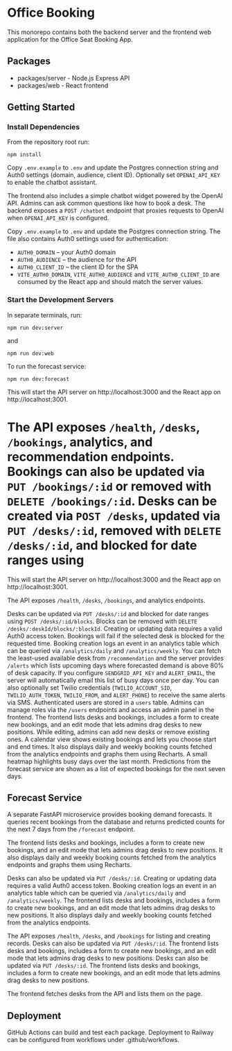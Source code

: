 # Office Booking

This monorepo contains both the backend server and the frontend web application for the Office Seat Booking App.

## Packages

- packages/server - Node.js Express API
- packages/web - React frontend

## Getting Started

### Install Dependencies

From the repository root run:

```
npm install
```

Copy `.env.example` to `.env` and update the Postgres connection string and
Auth0 settings (domain, audience, client ID).
Optionally set `OPENAI_API_KEY` to enable the chatbot assistant.

The frontend also includes a simple chatbot widget powered by the OpenAI API.
Admins can ask common questions like how to book a desk. The backend exposes a
`POST /chatbot` endpoint that proxies requests to OpenAI when
`OPENAI_API_KEY` is configured.

Copy `.env.example` to `.env` and update the Postgres connection string.
The file also contains Auth0 settings used for authentication:

- `AUTH0_DOMAIN` – your Auth0 domain
- `AUTH0_AUDIENCE` – the audience for the API
- `AUTH0_CLIENT_ID` – the client ID for the SPA
- `VITE_AUTH0_DOMAIN`, `VITE_AUTH0_AUDIENCE` and `VITE_AUTH0_CLIENT_ID` are
  consumed by the React app and should match the server values.

### Start the Development Servers

In separate terminals, run:

```
npm run dev:server
```

and

```
npm run dev:web
```

To run the forecast service:

```
npm run dev:forecast
```

This will start the API server on http://localhost:3000 and the React app on http://localhost:3001.

The API exposes `/health`, `/desks`, `/bookings`, analytics, and recommendation endpoints.
Bookings can also be updated via `PUT /bookings/:id` or removed with `DELETE /bookings/:id`.
Desks can be created via `POST /desks`, updated via `PUT /desks/:id`, removed with `DELETE /desks/:id`, and blocked for date ranges using
=======
This will start the API server on http://localhost:3000 and the React app on http://localhost:3001.

The API exposes `/health`, `/desks`, `/bookings`, and analytics endpoints.

Desks can be updated via `PUT /desks/:id` and blocked for date ranges using
`POST /desks/:id/blocks`.
Blocks can be removed with `DELETE /desks/:deskId/blocks/:blockId`.
Creating or updating data requires a valid Auth0 access token.
Bookings will fail if the selected desk is blocked for the requested time.
Booking creation logs an event in an analytics table which can be queried via `/analytics/daily` and `/analytics/weekly`.
You can fetch the least-used available desk from `/recommendation` and the
server provides `/alerts` which lists upcoming days where forecasted demand is
above 80% of desk capacity.
If you configure `SENDGRID_API_KEY` and `ALERT_EMAIL`, the server will
automatically email this list of busy days once per day. You can also
optionally set Twilio credentials (`TWILIO_ACCOUNT_SID`, `TWILIO_AUTH_TOKEN`,
`TWILIO_FROM`, and `ALERT_PHONE`) to receive the same alerts via SMS.
Authenticated users are stored in a `users` table. Admins can manage roles via
the `/users` endpoints and access an admin panel in the frontend.
The frontend lists desks and bookings, includes a form to create new bookings,
and an edit mode that lets admins drag desks to new positions. While editing,
admins can add new desks or remove existing ones. A calendar view
shows existing bookings and lets you choose start and end times. It also displays
daily and weekly booking counts fetched from the analytics endpoints and graphs
them using Recharts. A small heatmap highlights busy days over the last month.
Predictions from the forecast service are shown as a list of expected bookings
for the next seven days.

## Forecast Service

A separate FastAPI microservice provides booking demand forecasts. It queries recent bookings from the database and returns predicted counts for the next 7 days from the `/forecast` endpoint.

The frontend lists desks and bookings, includes a form to create new bookings,
and an edit mode that lets admins drag desks to new positions. It also displays
daily and weekly booking counts fetched from the analytics endpoints and graphs
them using Recharts.

Desks can also be updated via `PUT /desks/:id`.
Creating or updating data requires a valid Auth0 access token.
Booking creation logs an event in an analytics table which can be queried via `/analytics/daily` and `/analytics/weekly`.
The frontend lists desks and bookings, includes a form to create new bookings,
and an edit mode that lets admins drag desks to new positions. It also displays
daily and weekly booking counts fetched from the analytics endpoints.

The API exposes `/health`, `/desks`, and `/bookings` for listing and creating records.
Desks can also be updated via `PUT /desks/:id`.
The frontend lists desks and bookings, includes a form to create new bookings,
and an edit mode that lets admins drag desks to new positions.
Desks can also be updated via `PUT /desks/:id`.
The frontend lists desks and bookings, includes a form to create new bookings,
and an edit mode that lets admins drag desks to new positions.

The frontend fetches desks from the API and lists them on the page.



## Deployment

GitHub Actions can build and test each package. Deployment to Railway can be configured from workflows under .github/workflows.
